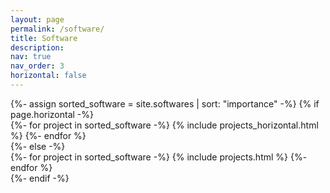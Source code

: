 ```yaml
---
layout: page
permalink: /software/
title: Software
description: 
nav: true
nav_order: 3
horizontal: false
---
```


<!-- pages/projects.md -->
<div class="projects">
<!-- Display projects without categories -->
  {%- assign sorted_software = site.softwares | sort: "importance" -%}
  <!-- Generate cards for each project -->
  {% if page.horizontal -%}
  <div class="container">
    <div class="row row-cols-2">
    {%- for project in sorted_software -%}
      {% include projects_horizontal.html %}
    {%- endfor %}
    </div>
  </div>
  {%- else -%}
  <div class="grid">
    {%- for project in sorted_software -%}
      {% include projects.html %}
    {%- endfor %}
  </div>
  {%- endif -%}
</div>
